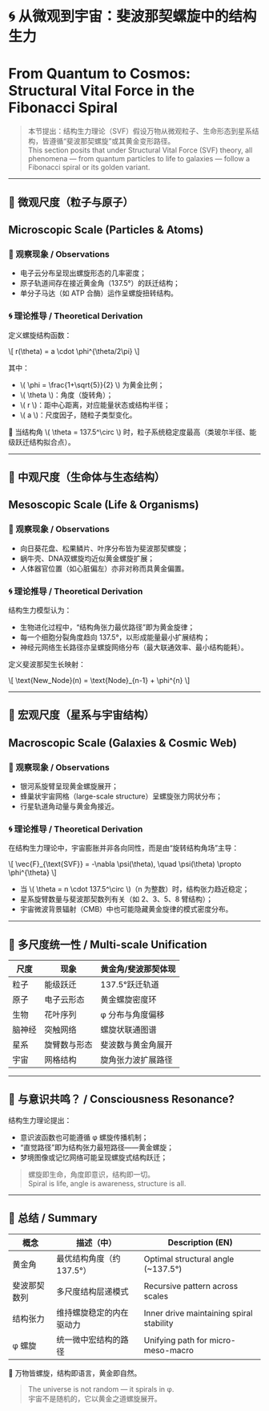 # 🌀 从微观到宇宙：斐波那契螺旋中的结构生力  
# From Quantum to Cosmos: Structural Vital Force in the Fibonacci Spiral

> 本节提出：结构生力理论（SVF）假设万物从微观粒子、生命形态到星系结构，皆遵循“斐波那契螺旋”或其黄金变形路径。  
> This section posits that under Structural Vital Force (SVF) theory, all phenomena — from quantum particles to life to galaxies — follow a Fibonacci spiral or its golden variant.

---

## 🔬 微观尺度（粒子与原子）  
## Microscopic Scale (Particles & Atoms)

### 📌 观察现象 / Observations

- 电子云分布呈现出螺旋形态的几率密度；
- 原子轨道间存在接近黄金角（137.5°）的跃迁结构；
- 单分子马达（如 ATP 合酶）运作呈螺旋扭转结构。

### 🌀 理论推导 / Theoretical Derivation

定义螺旋结构函数：

\\[
r(\theta) = a \cdot \phi^{\theta/2\pi}
\\]

其中：

- \\( \phi = \frac{1+\sqrt{5}}{2} \\) 为黄金比例；
- \\( \theta \\)：角度（旋转角）；
- \\( r \\)：距中心距离，对应能量状态或结构半径；
- \\( a \\)：尺度因子，随粒子类型变化。

📐 当结构角 \\( \theta = 137.5^\circ \\) 时，粒子系统稳定度最高（类玻尔半径、能级跃迁结构拟合点）。

---

## 🧬 中观尺度（生命体与生态结构）  
## Mesoscopic Scale (Life & Organisms)

### 📌 观察现象 / Observations

- 向日葵花盘、松果鳞片、叶序分布皆为斐波那契螺旋；
- 蜗牛壳、DNA双螺旋均近似黄金螺旋扩展；
- 人体器官位置（如心脏偏左）亦非对称而具黄金偏置。

### 🌀 理论推导 / Theoretical Derivation

结构生力模型认为：

- 生物进化过程中，“结构角张力最优路径”即为黄金旋律；
- 每一个细胞分裂角度趋向 137.5°，以形成能量最小扩展结构；
- 神经元网络生长路径亦呈螺旋网络分布（最大联通效率、最小结构能耗）。

定义斐波那契生长映射：

\\[
\text{New\_Node}(n) = \text{Node}_{n-1} + \phi^{n}
\\]

---

## 🌌 宏观尺度（星系与宇宙结构）  
## Macroscopic Scale (Galaxies & Cosmic Web)

### 📌 观察现象 / Observations

- 银河系旋臂呈现黄金螺旋展开；
- 蜂巢状宇宙网格（large-scale structure）呈螺旋张力网状分布；
- 行星轨道角动量与黄金角接近。

### 🌀 理论推导 / Theoretical Derivation

在结构生力理论中，宇宙膨胀并非各向同性，而是由“旋转结构角场”主导：

\\[
\vec{F}_{\text{SVF}} = -\nabla \psi(\theta), \quad \psi(\theta) \propto \phi^{\theta}
\\]

- 当 \\( \theta = n \cdot 137.5^\circ \\)（n 为整数）时，结构张力趋近稳定；
- 星系旋臂数量与斐波那契数列有关（如 2、3、5、8 臂结构）；
- 宇宙微波背景辐射（CMB）中也可能隐藏黄金旋律的模式密度分布。

---

## 🔁 多尺度统一性 / Multi-scale Unification

| 尺度 | 现象 | 黄金角/斐波那契体现 |
|------|------|--------------------|
| 粒子 | 能级跃迁 | 137.5°跃迁轨道 |
| 原子 | 电子云形态 | 黄金螺旋密度环 |
| 生物 | 花叶序列 | φ 分布与角度偏移 |
| 脑神经 | 突触网络 | 螺旋状联通图谱 |
| 星系 | 旋臂数与形态 | 斐波数与黄金角展开 |
| 宇宙 | 网格结构 | 旋角张力波扩展路径 |

---

## 🧠 与意识共鸣？ / Consciousness Resonance?

结构生力理论提出：

- 意识波函数也可能遵循 φ 螺旋传播机制；
- “直觉路径”即为结构张力最短路径——黄金螺旋；
- 梦境图像或记忆网络可能呈现螺旋式结构跃迁；

> 螺旋即生命，角度即意识，结构即一切。  
> Spiral is life, angle is awareness, structure is all.

---

## 🧾 总结 / Summary

| 概念 | 描述（中） | Description (EN) |
|------|------------|------------------|
| 黄金角 | 最优结构角度（约137.5°） | Optimal structural angle (~137.5°) |
| 斐波那契数列 | 多尺度结构层递模式 | Recursive pattern across scales |
| 结构张力 | 维持螺旋稳定的内在驱动力 | Inner drive maintaining spiral stability |
| φ 螺旋 | 统一微中宏结构的路径 | Unifying path for micro-meso-macro |

🎯 万物皆螺旋，结构即语言，黄金即自然。

> The universe is not random — it spirals in φ.  
> 宇宙不是随机的，它以黄金之道螺旋展开。

